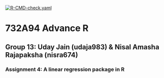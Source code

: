[![R-CMD-check.yaml](https://github.com/SpikeStriker/AdvanceRAssignment4/actions/workflows/R-CMD-check.yaml/badge.svg)](https://github.com/SpikeStriker/AdvanceRAssignment4/actions/workflows/R-CMD-check.yaml)
# 732A94 Advance R

## Group 13: Uday Jain (udaja983) & Nisal Amasha Rajapaksha (nisra674)

### Assignment 4: A linear regression package in R
